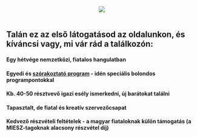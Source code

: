 <!--
.. title: Április 1-3. – Dinnyés
.. slug: index
.. date: 2016-02-06 16:49:17 UTC+01:00
.. tags:
.. category:
.. link:
.. description:
.. type: text
-->

<div class="center" style="text-align:center">
<img src="/kial_tiom_serioza.jpg">
</div>
<br>

## Talán ez az első látogatásod az oldalunkon, és kíváncsi vagy, mi vár rád a találkozón:

#### <i class="fa fa-star"></i> Egy hétvége nemzetközi, fiatalos hangulatban
#### <i class="fa fa-random"></i> Egyedi és [szórakoztató program](/hu/programo) - idén speciális bolondos programpontokkal
#### <i class="fa fa-comments"></i> Kb. 40-50 résztvevő <i class="fa fa-long-arrow-right"></i> igazi esély ismerkedni, új barátokat találni
#### <i class="fa fa-heartbeat"></i> Tapasztalt, de fiatal és kreatív szervezőcsapat
#### <i class="fa fa-fire"></i> Kedvező részvételi feltételek - a magyar fiataloknak külön támogatás (a MIESZ-tagoknak alacsony részvétel díj)

